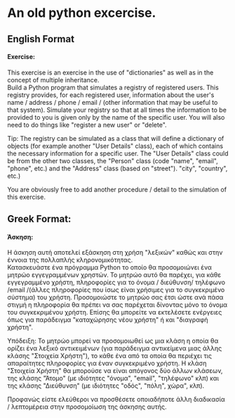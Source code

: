 <h1>An old python excercise.</h1>

<h2>English Format</h2>
<h4>Exercise:</h4>
<p>This exercise is an exercise in the use of "dictionaries" as well as in the concept of multiple inheritance. </br>
Build a Python program that simulates a registry of registered users. This registry provides, for each registered user, information about the user's name / address / phone / email / (other information that may be useful to that system). Simulate your registry so that at all times the information to be provided to you is given only by the name of the specific user. You will also need to do things like "register a new user" or "delete".</p>
<p>Tip: The registry can be simulated as a class that will define a dictionary of objects (for example another "User Details" class), each of which contains the necessary information for a specific user. The "User Details" class could be from the other two classes, the "Person" class (code "name", "email", "phone", etc.) and the "Address" class (based on "street"). "city", "country", etc.)</p> 
<p>You are obviously free to add another procedure / detail to the simulation of this exercise.</p>

<h2>Greek Format:</h2>
<h4>Άσκηση:</h4>
<p>Η άσκηση αυτή αποτελεί εξάσκηση στη χρήση "λεξικών" καθώς και στην έννοια της πολλαπλής
κληρονομικότητας. </br>
Κατασκευάστε ένα πρόγραμμα Python το οποίο θα προσομοιώνει ένα μητρώο εγγεγραμμένων χρηστών. Το
μητρώο αυτό θα παρέχει, για κάθε εγγεγραμμένο χρήστη, πληροφορίες για το όνομα / διεύθυνση/ τηλέφωνο /email
/(άλλες πληροφορίες που ίσως είναι χρήσιμες για το συγκεκριμένο σύστημα) του χρήστη.
Προσομοιώστε το μητρώο σας έτσι ώστε ανά πάσα στιγμή η πληροφορία θα πρέπει να σας παρέχεται δίνοντας
μόνο το όνομα του συγκεκριμένου χρήστη. Επίσης θα μπορείτε να εκτελέσετε ενέργειες όπως για παράδειγμα
"καταχώρησης νέου χρήστη" ή και "διαγραφή χρήστη".</p>
<p>Υπόδειξη: To μητρώο μπορεί να προσομοιωθεί ως μια κλάση η οποία θα ορίζει ένα λεξικό αντικειμένων (για
παράδειγμα αντικείμενα μιας άλλης κλάσης "Στοιχεία Χρήστη"), το κάθε ένα από τα οποία θα περιέχει τις
απαραίτητες πληροφορίες για έναν συγκεκριμένο χρήστη. Η κλάση "Στοιχεία Χρήστη" θα μπορούσε να είναι
απόγονος δύο άλλων κλάσεων, της κλάσης "Άτομο" (με ιδιότητες "όνομα", "email", "τηλέφωνο" κλπ) και της
κλάσης "Διεύθυνση" (με ιδιότητες "οδός", "πόλη", χώρα", κλπ).</p>
<p>Προφανώς είστε ελεύθεροι να προσθέσετε οποιαδήποτε άλλη διαδικασία / λεπτομέρεια στην προσομοίωση της
άσκησης αυτής.</p>
